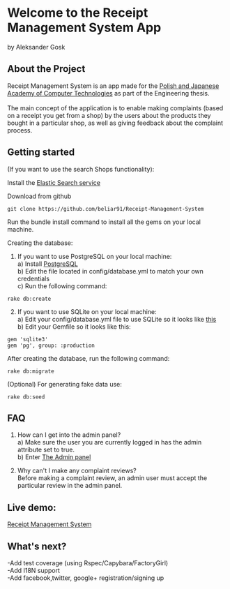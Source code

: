 # Welcome to the Receipt Management System App<br />
by Aleksander Gosk

## About the Project

Receipt Management System is an app made for the <a href="http://www.pja.edu.pl/">Polish and Japanese Academy of Computer Technologies</a> as part of the Engineering thesis.<br />
<br />The main concept of the application is to enable making complaints (based on a receipt you get from a shop) by the users about the products they bought in a particular shop, as well as giving feedback about the complaint process.

## Getting started

(If you want to use the search Shops functionality):

Install the <a href="https://www.elastic.co/guide/en/elasticsearch/reference/current/setup.html">Elastic Search service</a>

Download from github

```console
git clone https://github.com/beliar91/Receipt-Management-System
```
Run the bundle install command to install all the gems on your local machine.

Creating the database:

1. If you want to use PostgreSQL on your local machine:<br />
a) Install <a href="https://gorails.com/setup/ubuntu/15.10#postgresql">PostgreSQL</a><br />
b) Edit the file located in config/database.yml to match your own credentials<br />
c) Run the following command:<br />

```console
rake db:create
```

2. If you want to use SQLite on your local machine:<br />
a) Edit your config/database.yml file to use SQLite so it looks like <a href="https://gist.github.com/danopia/940155">this</a><br />
b) Edit your Gemfile so it looks like this:<br />
```console
gem 'sqlite3'
gem 'pg', group: :production
```

After creating the database, run the following command:

```console
rake db:migrate
```

(Optional) For generating fake data use:

```console
rake db:seed
```

## FAQ

1. How can I get into the admin panel?<br />
a) Make sure the user you are currently logged in has the admin attribute set to true.<br />
b) Enter <a href="http://localhost:3000/admin">The Admin panel</a><br />

2. Why can't I make any complaint reviews?<br />
Before making a complaint review, an admin user must accept the particular review in the admin panel.


## Live demo:

<a href="http://receipt-managing-system.herokuapp.com/">Receipt Management System</a>

## What's next?

-Add test coverage (using Rspec/Capybara/FactoryGirl)<br />
-Add I18N support<br />
-Add facebook,twitter, google+ registration/signing up<br />